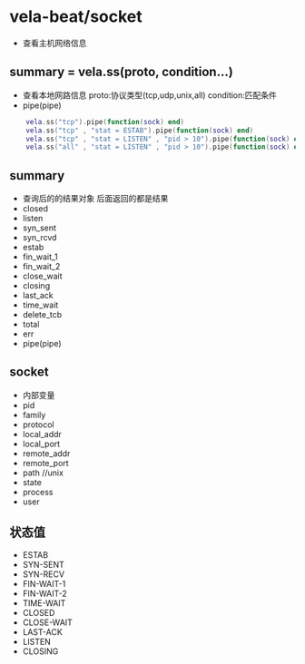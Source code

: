 # vela-beat/socket
- 查看主机网络信息

## summary = vela.ss(proto, condition...)
- 查看本地网路信息 proto:协议类型(tcp,udp,unix,all) condition:匹配条件
- pipe(pipe)
```lua
    vela.ss("tcp").pipe(function(sock) end)
    vela.ss("tcp" , "stat = ESTAB").pipe(function(sock) end)
    vela.ss("tcp" , "stat = LISTEN" , "pid > 10").pipe(function(sock) end)
    vela.ss("all" , "stat = LISTEN" , "pid > 10").pipe(function(sock) end)
```
## summary
- 查询后的的结果对象 后面返回的都是结果
- closed
- listen
- syn_sent
- syn_rcvd
- estab
- fin_wait_1
- fin_wait_2
- close_wait
- closing
- last_ack
- time_wait
- delete_tcb
- total
- err
- pipe(pipe)

## socket
- 内部变量
- pid
- family
- protocol
- local_addr
- local_port
- remote_addr
- remote_port
- path //unix
- state
- process
- user

## 状态值
- ESTAB
- SYN-SENT
- SYN-RECV
- FIN-WAIT-1
- FIN-WAIT-2
- TIME-WAIT
- CLOSED
- CLOSE-WAIT
- LAST-ACK
- LISTEN
- CLOSING